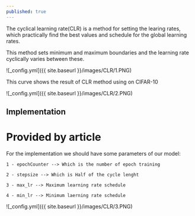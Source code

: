 ```yaml
---
published: true
---
```

The cyclical learning rate(CLR) is a method for setting the learing rates, which practically find the best values and schedule for the global learning rates.

This method sets minimum and maximum boundaries and the learning rate cyclically varies between these.

![_config.yml]({{ site.baseurl }}/images/CLR/1.PNG)


This curve shows the result of CLR method using on CIFAR-10

![_config.yml]({{ site.baseurl }}/images/CLR/2.PNG)

## Implementation

# Provided by article
For the implementation we should have some parameters of our model:

    1 - epochCounter --> Which is the number of epoch training 

    2 - stepsize --> Which is Half of the cycle lenght

	3 - max_lr --> Maximum learning rate schedule
	
    4 - min_lr --> Minimum laerning rate schedule

![_config.yml]({{ site.baseurl }}/images/CLR/3.PNG)

